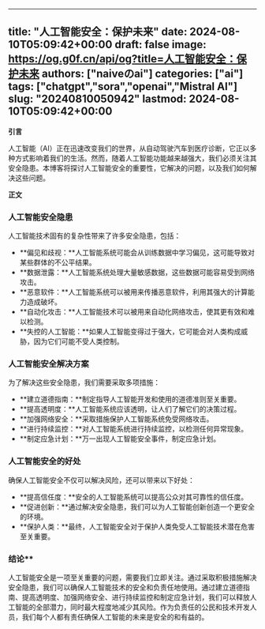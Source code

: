 
---
title: "人工智能安全：保护未来"
date: 2024-08-10T05:09:42+00:00
draft: false
image: https://og.g0f.cn/api/og?title=人工智能安全：保护未来
authors: ["naiveのai"]
categories: ["ai"]
tags: ["chatgpt","sora","openai","Mistral AI"]
slug: "20240810050942"
lastmod: 2024-08-10T05:09:42+00:00
---
**引言**

人工智能（AI）正在迅速改变我们的世界，从自动驾驶汽车到医疗诊断，它正以多种方式影响着我们的生活。然而，随着人工智能功能越来越强大，我们必须关注其安全隐患。本博客将探讨人工智能安全的重要性，它解决的问题，以及我们如何解决这些问题。

**正文**

### 人工智能安全隐患

人工智能技术固有的复杂性带来了许多安全隐患，包括：

- **偏见和歧视：**人工智能系统可能会从训练数据中学习偏见，这可能导致对某些群体的不公平结果。
- **数据泄露：**人工智能系统处理大量敏感数据，这些数据可能容易受到网络攻击。
- **恶意软件：**人工智能系统可以被用来传播恶意软件，利用其强大的计算能力造成破坏。
- **自动化攻击：**人工智能技术可以被用来自动化网络攻击，使其更有效和难以检测。
- **失控的人工智能：**如果人工智能变得过于强大，它可能会对人类构成威胁，因为它们可能不受人类控制。

### 人工智能安全解决方案

为了解决这些安全隐患，我们需要采取多项措施：

- **建立道德指南：**制定指导人工智能开发和使用的道德准则至关重要。
- **提高透明度：**人工智能系统应该透明，让人们了解它们的决策过程。
- **加强网络安全：**采取措施保护人工智能系统免受网络攻击。
- **进行持续监控：**对人工智能系统进行持续监控，以检测任何异常现象。
- **制定应急计划：**万一出现人工智能安全事件，制定应急计划。

### 人工智能安全的好处

确保人工智能安全不仅可以解决风险，还可以带来以下好处：

- **提高信任度：**安全的人工智能系统可以提高公众对其可靠性的信任度。
- **促进创新：**通过解决安全隐患，我们可以为人工智能创新创造一个更安全的环境。
- **保护人类：**最终，人工智能安全对于保护人类免受人工智能技术潜在危害至关重要。

### 结论**

人工智能安全是一项至关重要的问题，需要我们立即关注。通过采取积极措施解决安全隐患，我们可以确保人工智能技术的安全和负责任地使用。通过建立道德指南、提高透明度、加强网络安全、进行持续监控和制定应急计划，我们可以释放人工智能的全部潜力，同时最大程度地减少其风险。作为负责任的公民和技术开发人员，我们每个人都有责任确保人工智能的未来是安全的和有益的。